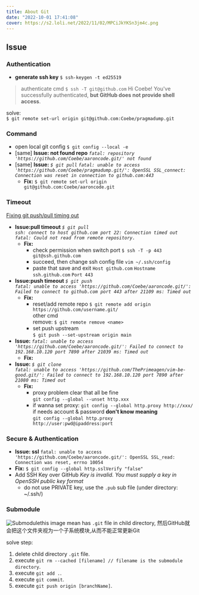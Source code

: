 ```yaml
---
title: About Git
date: "2022-10-01 17:41:08"
cover: https://s2.loli.net/2022/11/02/MPCiJkYKSn3jm4c.png
---
```


## Issue

### Authentication

- **generate ssh key**
  `$ ssh-keygen -t ed25519`

> authenticate cmd
> `$ ssh -T git@github.com`
Hi Coebe! You've successfully authenticated, **but GitHub does not provide shell access**.

solve:  
  `$ git remote set-url origin git@github.com:Coebe/pragmadump.git`

### Command

- open local git config
  `$ git config --local -e`
- [same] **Issue: not found repo**
  *`fatal: repository 'https://github.com/Coebe/aaroncode.git/' not found`*
- [same] **Issue:**
  *`$ git pull`
  `fatal: unable to access 'https://github.com/Coebe/pragmadump.git/': OpenSSL SSL_connect: Connection was reset in connection to github.com:443`*
  - **Fix:**
    `$ git remote set-url origin git@github.com:Coebe/aaroncode.git`

### Timeout

[Fixing git push/pull timing out](https://bengsfort.github.io/articles/fixing-git-push-pull-timeout/)  

- **Issue:pull timeout**
  *`$ git pull`  
  `ssh: connect to host github.com port 22: Connection timed out`  
  `fatal: Could not read from remote repository.`*
  - **Fix:**
    - check permission when switch port
      `$ ssh -T -p 443 git@ssh.github.com`
    - succeed, then change ssh config file
      `vim ~/.ssh/config`
    - paste that save and exit
      `Host github.com`
      `Hostname ssh.github.com`
      `Port 443`
- **Issue:push timeout**
  *`$ git push`  
  `fatal: unable to access 'https://github.com/Coebe/aaroncode.git/': Failed to connect to github.com port 443 after 21109 ms: Timed out`*
  - **Fix:**
    - reset/add remote repo
    `$ git remote add origin https://github.com/username.git/`  
    other cmd  
    remove: `$ git remote remove <name>`
    - set push upstream  
    `$ git push --set-upstream origin main`
- **Issue:** *`fatal: unable to access 'https://github.com/Coebe/aaroncode.git/': Failed to connect to 192.168.10.120 port 7890 after 21039 ms: Timed out`*
  - **Fix:**
- **Issue:**
  *`$ git clone`  
  `fatal: unable to access 'https://github.com/ThePrimeagen/vim-be-good.git/': Failed to connect to 192.168.10.120 port 7890 after 21080 ms: Timed out`*
  - **Fix:**
    - proxy problem clear that all be fine  
     `git config --global --unset http.xxx`  
    - if wanna set proxy:
     `git config --global http.proxy http://xxx/`
     if needs account & password **don't know meaning**  
     `git config --global http.proxy http://user:pwd@ipaddress:port`

### Secure & Authentication

- **Issue: ssl**
  `fatal: unable to access 'https://github.com/Coebe/aaroncode.git/': OpenSSL SSL_read: Connection was reset, errno 10054`
- **Fix:**
  `$ git config --global http.sslVerify "false"`
- Add SSH Key over GitHub
  *Key is invalid. You must supply a key in OpenSSH public key format*
  - do not use PRIVATE key, use the `.pub` sub file (under directory: ~/.ssh/)

### Submodule

![Submodule](https://s2.loli.net/2022/11/02/iRJrgEc4mDWOPUT.png)this image mean has `.git` file in child directory, 然后GitHub就会把这个文件夹视为一个子系统模块,从而不能正常更新Git  

solve step:

1. delete child directory `.git` file.
2. execute `git rm --cached [filename] // filename is the submodule directory`.
3. execute `git add .`.
4. execute `git commit`.
5. execute `git push origin [branchName]`.
